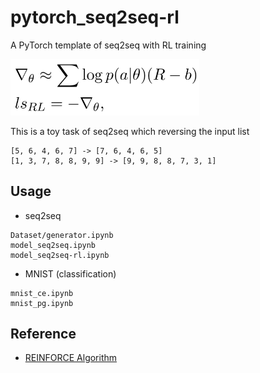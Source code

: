 # pytorch_seq2seq-rl
A PyTorch template of seq2seq with RL training

<img src='imgs/algo.png' width='60%' />

This is a toy task of seq2seq which reversing the input list
```
[5, 6, 4, 6, 7] -> [7, 6, 4, 6, 5]
[1, 3, 7, 8, 8, 9, 9] -> [9, 9, 8, 8, 7, 3, 1]
```

## Usage

+ seq2seq
```
Dataset/generator.ipynb
model_seq2seq.ipynb
model_seq2seq-rl.ipynb
```

+ MNIST (classification)
```
mnist_ce.ipynb
mnist_pg.ipynb
```

## Reference
+ [REINFORCE Algorithm](http://mcneela.github.io/math/2018/04/18/A-Tutorial-on-the-REINFORCE-Algorithm.html)
